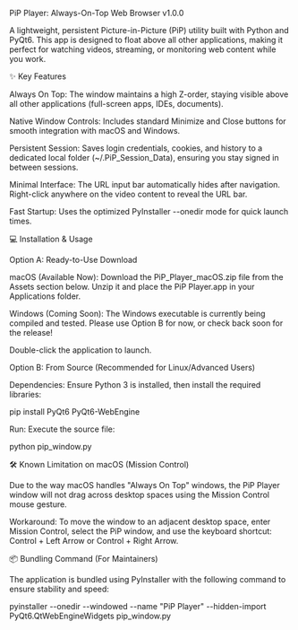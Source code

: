PiP Player: Always-On-Top Web Browser v1.0.0

A lightweight, persistent Picture-in-Picture (PiP) utility built with Python and PyQt6. This app is designed to float above all other applications, making it perfect for watching videos, streaming, or monitoring web content while you work.

✨ Key Features

Always On Top: The window maintains a high Z-order, staying visible above all other applications (full-screen apps, IDEs, documents).

Native Window Controls: Includes standard Minimize and Close buttons for smooth integration with macOS and Windows.

Persistent Session: Saves login credentials, cookies, and history to a dedicated local folder (~/.PiP_Session_Data), ensuring you stay signed in between sessions.

Minimal Interface: The URL input bar automatically hides after navigation. Right-click anywhere on the video content to reveal the URL bar.

Fast Startup: Uses the optimized PyInstaller --onedir mode for quick launch times.

💻 Installation & Usage

Option A: Ready-to-Use Download

macOS (Available Now): Download the PiP_Player_macOS.zip file from the Assets section below. Unzip it and place the PiP Player.app in your Applications folder.

Windows (Coming Soon): The Windows executable is currently being compiled and tested. Please use Option B for now, or check back soon for the release!

Double-click the application to launch.

Option B: From Source (Recommended for Linux/Advanced Users)

Dependencies: Ensure Python 3 is installed, then install the required libraries:

pip install PyQt6 PyQt6-WebEngine



Run: Execute the source file:

python pip_window.py



🛠️ Known Limitation on macOS (Mission Control)

Due to the way macOS handles "Always On Top" windows, the PiP Player window will not drag across desktop spaces using the Mission Control mouse gesture.

Workaround: To move the window to an adjacent desktop space, enter Mission Control, select the PiP window, and use the keyboard shortcut: Control + Left Arrow or Control + Right Arrow.

📦 Bundling Command (For Maintainers)

The application is bundled using PyInstaller with the following command to ensure stability and speed:

pyinstaller --onedir --windowed --name "PiP Player" --hidden-import PyQt6.QtWebEngineWidgets pip_window.py
